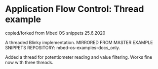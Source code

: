 # Application Flow Control: Thread example
copied/forked from Mbed OS snippets 25.6.2020 

A threaded Blinky implementation.
MIRRORED FROM MASTER EXAMPLE SNIPPETS REPOSITORY: mbed-os-examples-docs_only.

Added a thread for potentiometer reading and value filtering. Works fine now with three threads. 
